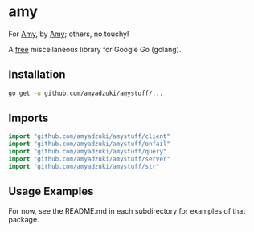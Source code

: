 # amy
For [Amy](https://github.com/amyadzuki), by [Amy](https://github.com/amyadzuki); others, no touchy!

A [free](https://creativecommons.org/publicdomain/zero/1.0/) miscellaneous library for Google Go (golang).

## Installation
```sh
go get -u github.com/amyadzuki/amystuff/...
```

## Imports
```go
import "github.com/amyadzuki/amystuff/client"
import "github.com/amyadzuki/amystuff/onfail"
import "github.com/amyadzuki/amystuff/query"
import "github.com/amyadzuki/amystuff/server"
import "github.com/amyadzuki/amystuff/str"
```

## Usage Examples
For now, see the README.md in each subdirectory for examples of that package.
